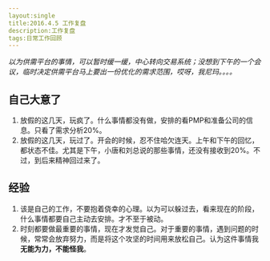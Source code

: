 ```yaml
---
layout:single
title:2016.4.5 工作复盘
description:工作复盘
tags:日常工作回顾
---
```


*以为供需平台的事情，可以暂时缓一缓，中心转向交易系统；没想到下午的一个会议，临时决定供需平台马上要出一份优化的需求范围，哎呀，我尼玛。。。。*

## 自己大意了
1. 放假的这几天，玩疯了。什么事情都没有做，安排的看PMP和准备公司的信息。只看了需求分析20%。
2. 放假的这几天，玩过了。开会的时候，忍不住哈欠连天。上午和下午的回忆，都状态不佳。尤其是下午，小唐和刘总说的那些事情，还没有接收到20%。不过，到后来精神回过来了。

## 经验

1. 该是自己的工作，不要抱着侥幸的心理。以为可以躲过去，看来现在的阶段，什么事情都要自己主动去安排。才不至于被动。
2. 时刻都要做最重要的事情，现在才发觉自己。对于重要的事情，遇到问题的时候，常常会放弃努力，而是将这个攻坚的时间用来放松自己。认为这件事情我**无能为力，不能怪我**。

